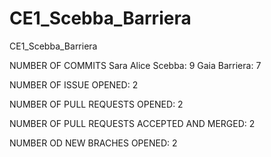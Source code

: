 # CE1_Scebba_Barriera
CE1_Scebba_Barriera

NUMBER OF COMMITS
Sara Alice Scebba: 9
Gaia Barriera: 7

NUMBER OF ISSUE OPENED: 2

NUMBER OF PULL REQUESTS OPENED: 2

NUMBER OF PULL REQUESTS ACCEPTED AND MERGED: 2

NUMBER OD NEW BRACHES OPENED: 2
